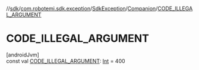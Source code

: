 //[sdk](../../../../index.md)/[com.robotemi.sdk.exception](../../index.md)/[SdkException](../index.md)/[Companion](index.md)/[CODE_ILLEGAL_ARGUMENT](-c-o-d-e_-i-l-l-e-g-a-l_-a-r-g-u-m-e-n-t.md)

# CODE_ILLEGAL_ARGUMENT

[androidJvm]\
const val [CODE_ILLEGAL_ARGUMENT](-c-o-d-e_-i-l-l-e-g-a-l_-a-r-g-u-m-e-n-t.md): [Int](https://kotlinlang.org/api/latest/jvm/stdlib/kotlin/-int/index.html) = 400

